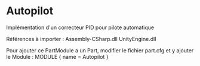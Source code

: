 Autopilot
=========

Implémentation d'un correcteur PID pour pilote automatique

Références à importer :
Assembly-CSharp.dll
UnityEngine.dll

Pour ajouter ce PartModule a un Part, modifier le fichier part.cfg et y ajouter le Module :
MODULE
{
   name = Autopilot
}
